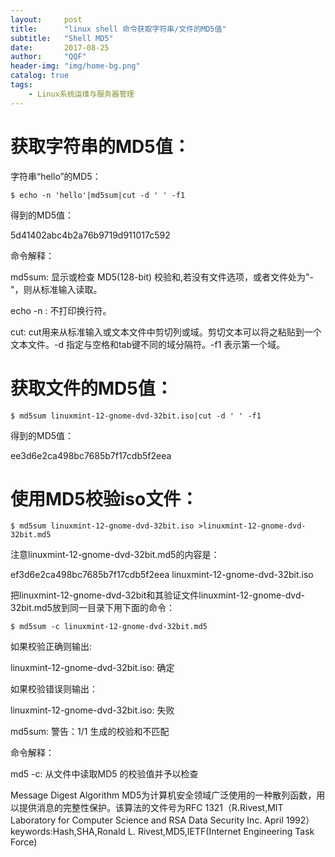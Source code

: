 ```yaml
---
layout:     post
title:      "linux shell 命令获取字符串/文件的MD5值"
subtitle:   "Shell MD5"
date:       2017-08-25
author:     "QQF"
header-img: "img/home-bg.png"
catalog: true
tags:
    - Linux系统运维与服务器管理
---
```


# 获取字符串的MD5值：

字符串“hello”的MD5：

```
$ echo -n 'hello'|md5sum|cut -d ' ' -f1
```

得到的MD5值：

5d41402abc4b2a76b9719d911017c592

命令解释：

md5sum: 显示或检查 MD5(128-bit) 校验和,若没有文件选项，或者文件处为"-"，则从标准输入读取。

echo -n : 不打印换行符。

cut:  cut用来从标准输入或文本文件中剪切列或域。剪切文本可以将之粘贴到一个文本文件。-d 指定与空格和tab键不同的域分隔符。-f1 表示第一个域。

# 获取文件的MD5值：

```
$ md5sum linuxmint-12-gnome-dvd-32bit.iso|cut -d ' ' -f1
```

得到的MD5值：

ee3d6e2ca498bc7685b7f17cdb5f2eea

# 使用MD5校验iso文件：

```
$ md5sum linuxmint-12-gnome-dvd-32bit.iso >linuxmint-12-gnome-dvd-32bit.md5
```

注意linuxmint-12-gnome-dvd-32bit.md5的内容是：

ef3d6e2ca498bc7685b7f17cdb5f2eea linuxmint-12-gnome-dvd-32bit.iso

把linuxmint-12-gnome-dvd-32bit和其验证文件linuxmint-12-gnome-dvd-32bit.md5放到同一目录下用下面的命令：

```
$ md5sum -c linuxmint-12-gnome-dvd-32bit.md5
```

如果校验正确则输出: 

linuxmint-12-gnome-dvd-32bit.iso: 确定

如果校验错误则输出：

linuxmint-12-gnome-dvd-32bit.iso: 失败

md5sum: 警告：1/1 生成的校验和不匹配

命令解释：

md5 -c: 从文件中读取MD5 的校验值并予以检查

Message Digest Algorithm MD5为计算机安全领域广泛使用的一种散列函数，用以提供消息的完整性保护。该算法的文件号为RFC 1321（R.Rivest,MIT Laboratory for Computer Science and RSA Data Security Inc. April 1992）
keywords:Hash,SHA,Ronald L. Rivest,MD5,IETF(Internet Engineering Task Force)